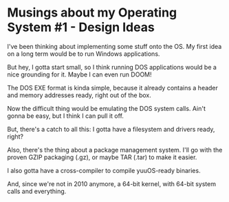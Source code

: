 # Musings about my Operating System #1 - Design Ideas
I've been thinking about implementing some stuff onto the OS. My first idea on a long term would be to run Windows applications.

But hey, I gotta start small, so I think running DOS applications would be a nice grounding for it. Maybe I can even run DOOM!

The DOS EXE format is kinda simple, because it already contains a header and memory addresses ready, right out of the box.

Now the difficult thing would be emulating the DOS system calls. Ain't gonna be easy, but I think I can pull it off.

But, there's a catch to all this: I gotta have a filesystem and drivers ready, right?

Also, there's the thing about a package management system. I'll go with the proven GZIP packaging (.gz), or maybe TAR (.tar) to make it easier.

I also gotta have a cross-compiler to compile yuuOS-ready binaries.

And, since we're not in 2010 anymore, a 64-bit kernel, with 64-bit system calls and everything.